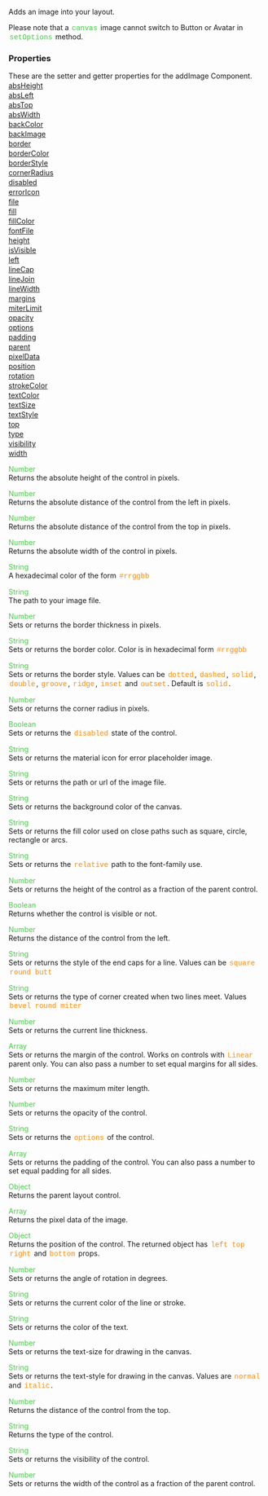 Adds an image into your layout.

 Please note that a <span style="color:#4c4; font-family:Courier, monospace; font-size:100%; padding:0px 2px;">canvas</span> image cannot switch to Button or Avatar in <span style="color:#4c4; font-family:Courier, monospace; font-size:100%; padding:0px 2px;">setOptions</span> method.

<style>.samp { margin-top: 2px; } </style><h3>Properties</h3>These are the setter and getter properties for the addImage Component.
<div class="samp"><a href="#absheight-0" data-transition="pop" data-rel="popup" class="ui-link">absHeight </a></div><div class="samp"><a href="#absleft-5" data-transition="pop" data-rel="popup" class="ui-link">absLeft </a></div><div class="samp"><a href="#abstop-10" data-transition="pop" data-rel="popup" class="ui-link">absTop </a></div><div class="samp"><a href="#abswidth-15" data-transition="pop" data-rel="popup" class="ui-link">absWidth </a></div><div class="samp"><a href="#backcolor-20" data-transition="pop" data-rel="popup" class="ui-link">backColor </a></div><div class="samp"><a href="#backimage-25" data-transition="pop" data-rel="popup" class="ui-link">backImage </a></div><div class="samp"><a href="#border-30" data-transition="pop" data-rel="popup" class="ui-link">border </a></div><div class="samp"><a href="#bordercolor-35" data-transition="pop" data-rel="popup" class="ui-link">borderColor </a></div><div class="samp"><a href="#borderstyle-40" data-transition="pop" data-rel="popup" class="ui-link">borderStyle </a></div><div class="samp"><a href="#cornerradius-45" data-transition="pop" data-rel="popup" class="ui-link">cornerRadius </a></div><div class="samp"><a href="#disabled-50" data-transition="pop" data-rel="popup" class="ui-link">disabled </a></div><div class="samp"><a href="#erroricon-55" data-transition="pop" data-rel="popup" class="ui-link">errorIcon </a></div><div class="samp"><a href="#file-60" data-transition="pop" data-rel="popup" class="ui-link">file </a></div><div class="samp"><a href="#fill-65" data-transition="pop" data-rel="popup" class="ui-link">fill </a></div><div class="samp"><a href="#fillcolor-70" data-transition="pop" data-rel="popup" class="ui-link">fillColor </a></div><div class="samp"><a href="#fontfile-75" data-transition="pop" data-rel="popup" class="ui-link">fontFile </a></div><div class="samp"><a href="#height-80" data-transition="pop" data-rel="popup" class="ui-link">height </a></div><div class="samp"><a href="#isvisible-85" data-transition="pop" data-rel="popup" class="ui-link">isVisible </a></div><div class="samp"><a href="#left-90" data-transition="pop" data-rel="popup" class="ui-link">left </a></div><div class="samp"><a href="#linecap-95" data-transition="pop" data-rel="popup" class="ui-link">lineCap </a></div><div class="samp"><a href="#linejoin-100" data-transition="pop" data-rel="popup" class="ui-link">lineJoin </a></div><div class="samp"><a href="#linewidth-105" data-transition="pop" data-rel="popup" class="ui-link">lineWidth </a></div><div class="samp"><a href="#margins-110" data-transition="pop" data-rel="popup" class="ui-link">margins </a></div><div class="samp"><a href="#miterlimit-115" data-transition="pop" data-rel="popup" class="ui-link">miterLimit </a></div><div class="samp"><a href="#opacity-120" data-transition="pop" data-rel="popup" class="ui-link">opacity </a></div><div class="samp"><a href="#options-125" data-transition="pop" data-rel="popup" class="ui-link">options </a></div><div class="samp"><a href="#padding-130" data-transition="pop" data-rel="popup" class="ui-link">padding </a></div><div class="samp"><a href="#parent-135" data-transition="pop" data-rel="popup" class="ui-link">parent </a></div><div class="samp"><a href="#pixeldata-140" data-transition="pop" data-rel="popup" class="ui-link">pixelData </a></div><div class="samp"><a href="#position-145" data-transition="pop" data-rel="popup" class="ui-link">position </a></div><div class="samp"><a href="#rotation-150" data-transition="pop" data-rel="popup" class="ui-link">rotation </a></div><div class="samp"><a href="#strokecolor-155" data-transition="pop" data-rel="popup" class="ui-link">strokeColor </a></div><div class="samp"><a href="#textcolor-160" data-transition="pop" data-rel="popup" class="ui-link">textColor </a></div><div class="samp"><a href="#textsize-165" data-transition="pop" data-rel="popup" class="ui-link">textSize </a></div><div class="samp"><a href="#textstyle-170" data-transition="pop" data-rel="popup" class="ui-link">textStyle </a></div><div class="samp"><a href="#top-175" data-transition="pop" data-rel="popup" class="ui-link">top </a></div><div class="samp"><a href="#type-180" data-transition="pop" data-rel="popup" class="ui-link">type </a></div><div class="samp"><a href="#visibility-185" data-transition="pop" data-rel="popup" class="ui-link">visibility </a></div><div class="samp"><a href="#width-190" data-transition="pop" data-rel="popup" class="ui-link">width </a></div>
<div data-role="popup" id="absheight-0" class="ui-content"><p><span style="color:#4c4;">Number</span><br>Returns the absolute height of the control in pixels.</p></div><div data-role="popup" id="absleft-5" class="ui-content"><p><span style="color:#4c4;">Number</span><br>Returns the absolute distance of the control from the left in pixels.</p></div><div data-role="popup" id="abstop-10" class="ui-content"><p><span style="color:#4c4;">Number</span><br>Returns the absolute distance of the control from the top in pixels.</p></div><div data-role="popup" id="abswidth-15" class="ui-content"><p><span style="color:#4c4;">Number</span><br>Returns the absolute width of the control in pixels.</p></div><div data-role="popup" id="backcolor-20" class="ui-content"><p><span style="color:#4c4;">String</span><br>A hexadecimal color of the form <span style="color:#fb8c00; font-family:Courier&#44; monospace; font-size:100%; padding:0px 2px;">#rrggbb</span></p></div><div data-role="popup" id="backimage-25" class="ui-content"><p><span style="color:#4c4;">String</span><br>The path to your image file.</p></div><div data-role="popup" id="border-30" class="ui-content"><p><span style="color:#4c4;">Number</span><br>Sets or returns the border thickness in pixels.</p></div><div data-role="popup" id="bordercolor-35" class="ui-content"><p><span style="color:#4c4;">String</span><br>Sets or returns the border color. Color is in hexadecimal form <span style="color:#fb8c00; font-family:Courier&#44; monospace; font-size:100%; padding:0px 2px;">#rrggbb</span></p></div><div data-role="popup" id="borderstyle-40" class="ui-content"><p><span style="color:#4c4;">String</span><br>Sets or returns the border style. Values can be <span style="color:#fb8c00; font-family:Courier&#44; monospace; font-size:100%; padding:0px 2px;">dotted</span>&#44; <span style="color:#fb8c00; font-family:Courier&#44; monospace; font-size:100%; padding:0px 2px;">dashed</span>&#44; <span style="color:#fb8c00; font-family:Courier&#44; monospace; font-size:100%; padding:0px 2px;">solid</span>&#44; <span style="color:#fb8c00; font-family:Courier&#44; monospace; font-size:100%; padding:0px 2px;">double</span>&#44; <span style="color:#fb8c00; font-family:Courier&#44; monospace; font-size:100%; padding:0px 2px;">groove</span>&#44; <span style="color:#fb8c00; font-family:Courier&#44; monospace; font-size:100%; padding:0px 2px;">ridge</span>&#44; <span style="color:#fb8c00; font-family:Courier&#44; monospace; font-size:100%; padding:0px 2px;">inset</span> and <span style="color:#fb8c00; font-family:Courier&#44; monospace; font-size:100%; padding:0px 2px;">outset</span>. Default is <span style="color:#fb8c00; font-family:Courier&#44; monospace; font-size:100%; padding:0px 2px;">solid</span>.</p></div><div data-role="popup" id="cornerradius-45" class="ui-content"><p><span style="color:#4c4;">Number</span><br>Sets or returns the corner radius in pixels.</p></div><div data-role="popup" id="disabled-50" class="ui-content"><p><span style="color:#4c4;">Boolean</span><br>Sets or returns the <span style="color:#fb8c00; font-family:Courier&#44; monospace; font-size:100%; padding:0px 2px;">disabled</span> state of the control.</p></div><div data-role="popup" id="erroricon-55" class="ui-content"><p><span style="color:#4c4;">String</span><br>Sets or returns the material icon for error placeholder image.</p></div><div data-role="popup" id="file-60" class="ui-content"><p><span style="color:#4c4;">String</span><br>Sets or returns the path or url of the image file.</p></div><div data-role="popup" id="fill-65" class="ui-content"><p><span style="color:#4c4;">String</span><br>Sets or returns the background color of the canvas.</p></div><div data-role="popup" id="fillcolor-70" class="ui-content"><p><span style="color:#4c4;">String</span><br>Sets or returns the fill color used on close paths such as square&#44; circle&#44; rectangle or arcs.</p></div><div data-role="popup" id="fontfile-75" class="ui-content"><p><span style="color:#4c4;">String</span><br>Sets or returns the <span style="color:#fb8c00; font-family:Courier&#44; monospace; font-size:100%; padding:0px 2px;">relative</span> path to the font-family use.</p></div><div data-role="popup" id="height-80" class="ui-content"><p><span style="color:#4c4;">Number</span><br>Sets or returns the height of the control as a fraction of the parent control.</p></div><div data-role="popup" id="isvisible-85" class="ui-content"><p><span style="color:#4c4;">Boolean</span><br>Returns whether the control is visible or not.</p></div><div data-role="popup" id="left-90" class="ui-content"><p><span style="color:#4c4;">Number</span><br>Returns the distance of the control from the left.</p></div><div data-role="popup" id="linecap-95" class="ui-content"><p><span style="color:#4c4;">String</span><br>Sets or returns the style of the end caps for a line. Values can be <span style="color:#fb8c00; font-family:Courier&#44; monospace; font-size:100%; padding:0px 2px;">square</span> <span style="color:#fb8c00; font-family:Courier&#44; monospace; font-size:100%; padding:0px 2px;">round</span> <span style="color:#fb8c00; font-family:Courier&#44; monospace; font-size:100%; padding:0px 2px;">butt</span></p></div><div data-role="popup" id="linejoin-100" class="ui-content"><p><span style="color:#4c4;">String</span><br>Sets or returns the type of corner created when two lines meet. Values <span style="color:#fb8c00; font-family:Courier&#44; monospace; font-size:100%; padding:0px 2px;">bevel</span> <span style="color:#fb8c00; font-family:Courier&#44; monospace; font-size:100%; padding:0px 2px;">round</span> <span style="color:#fb8c00; font-family:Courier&#44; monospace; font-size:100%; padding:0px 2px;">miter</span></p></div><div data-role="popup" id="linewidth-105" class="ui-content"><p><span style="color:#4c4;">Number</span><br>Sets or returns the current line thickness.</p></div><div data-role="popup" id="margins-110" class="ui-content"><p><span style="color:#4c4;">Array</span><br>Sets or returns the margin of the control. Works on controls with <span style="color:#fb8c00; font-family:Courier&#44; monospace; font-size:100%; padding:0px 2px;">Linear</span> parent only. You can also pass a number to set equal margins for all sides.</p></div><div data-role="popup" id="miterlimit-115" class="ui-content"><p><span style="color:#4c4;">Number</span><br>Sets or returns the maximum miter length.</p></div><div data-role="popup" id="opacity-120" class="ui-content"><p><span style="color:#4c4;">Number</span><br>Sets or returns the opacity of the control.</p></div><div data-role="popup" id="options-125" class="ui-content"><p><span style="color:#4c4;">String</span><br>Sets or returns the <span style="color:#fb8c00; font-family:Courier&#44; monospace; font-size:100%; padding:0px 2px;">options</span> of the control.</p></div><div data-role="popup" id="padding-130" class="ui-content"><p><span style="color:#4c4;">Array</span><br>Sets or returns the padding of the control. You can also pass a number to set equal padding for all sides.</p></div><div data-role="popup" id="parent-135" class="ui-content"><p><span style="color:#4c4;">Object</span><br>Returns the parent layout control.</p></div><div data-role="popup" id="pixeldata-140" class="ui-content"><p><span style="color:#4c4;">Array</span><br>Returns the pixel data of the image.</p></div><div data-role="popup" id="position-145" class="ui-content"><p><span style="color:#4c4;">Object</span><br>Returns the position of the control. The returned object has <span style="color:#fb8c00; font-family:Courier&#44; monospace; font-size:100%; padding:0px 2px;">left</span> <span style="color:#fb8c00; font-family:Courier&#44; monospace; font-size:100%; padding:0px 2px;">top</span> <span style="color:#fb8c00; font-family:Courier&#44; monospace; font-size:100%; padding:0px 2px;">right</span> and <span style="color:#fb8c00; font-family:Courier&#44; monospace; font-size:100%; padding:0px 2px;">bottom</span> props.</p></div><div data-role="popup" id="rotation-150" class="ui-content"><p><span style="color:#4c4;">Number</span><br>Sets or returns the angle of rotation in degrees.</p></div><div data-role="popup" id="strokecolor-155" class="ui-content"><p><span style="color:#4c4;">String</span><br>Sets or returns the current color of the line or stroke.</p></div><div data-role="popup" id="textcolor-160" class="ui-content"><p><span style="color:#4c4;">String</span><br>Sets or returns the color of the text.</p></div><div data-role="popup" id="textsize-165" class="ui-content"><p><span style="color:#4c4;">Number</span><br>Sets or returns the text-size for drawing in the canvas.</p></div><div data-role="popup" id="textstyle-170" class="ui-content"><p><span style="color:#4c4;">String</span><br>Sets or returns the text-style for drawing in the canvas. Values are <span style="color:#fb8c00; font-family:Courier&#44; monospace; font-size:100%; padding:0px 2px;">normal</span> and <span style="color:#fb8c00; font-family:Courier&#44; monospace; font-size:100%; padding:0px 2px;">italic</span>.</p></div><div data-role="popup" id="top-175" class="ui-content"><p><span style="color:#4c4;">Number</span><br>Returns the distance of the control from the top.</p></div><div data-role="popup" id="type-180" class="ui-content"><p><span style="color:#4c4;">String</span><br>Returns the type of the control.</p></div><div data-role="popup" id="visibility-185" class="ui-content"><p><span style="color:#4c4;">String</span><br>Sets or returns the visibility of the control.</p></div><div data-role="popup" id="width-190" class="ui-content"><p><span style="color:#4c4;">Number</span><br>Sets or returns the width of the control as a fraction of the parent control.</p></div>
